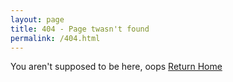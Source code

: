 ```yaml
---
layout: page
title: 404 - Page twasn't found
permalink: /404.html
---
```


You aren't supposed to be here, oops [Return Home](/)


